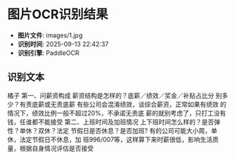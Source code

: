 # 图片OCR识别结果

- **图片文件**: images/1.jpg
- **识别时间**: 2025-09-13 22:42:37
- **识别引擎**: PaddleOCR

## 识别文本

橘子
第一、问薪资构成
薪资结构是怎样的？底薪／绩效／奖金／补贴占比分
别多少？有责底薪或无责底薪
有些公司会混淆绩效，谈综合薪资，正常如果有绩效
的情况下，绩效比例一般不超过20%，不承诺无责底
薪的就别考虑了，只打工没有钱，任谁都不能接受
第二、上班时间及加班情况
上下班时间怎么样的？是否弹性？单休？双休？法定
节假日是否休息？是否加班?
有的公司可能大小周，单休，法定节假日不休息，加
班996/007等，这样算下来时薪很低，影响生活质
量，根据自身情况评估是否接受
